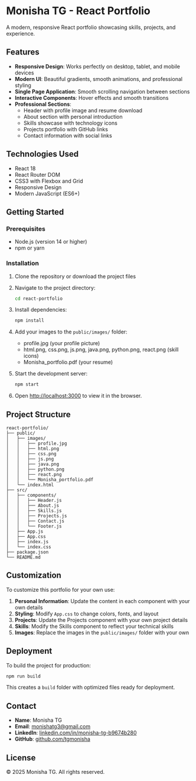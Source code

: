 # Monisha TG - React Portfolio

A modern, responsive React portfolio showcasing skills, projects, and experience.

## Features

- **Responsive Design**: Works perfectly on desktop, tablet, and mobile devices
- **Modern UI**: Beautiful gradients, smooth animations, and professional styling
- **Single Page Application**: Smooth scrolling navigation between sections
- **Interactive Components**: Hover effects and smooth transitions
- **Professional Sections**:
  - Header with profile image and resume download
  - About section with personal introduction
  - Skills showcase with technology icons
  - Projects portfolio with GitHub links
  - Contact information with social links

## Technologies Used

- React 18
- React Router DOM
- CSS3 with Flexbox and Grid
- Responsive Design
- Modern JavaScript (ES6+)

## Getting Started

### Prerequisites
- Node.js (version 14 or higher)
- npm or yarn

### Installation

1. Clone the repository or download the project files
2. Navigate to the project directory:
   ```bash
   cd react-portfolio
   ```

3. Install dependencies:
   ```bash
   npm install
   ```

4. Add your images to the `public/images/` folder:
   - profile.jpg (your profile picture)
   - html.png, css.png, js.png, java.png, python.png, react.png (skill icons)
   - Monisha_portfolio.pdf (your resume)

5. Start the development server:
   ```bash
   npm start
   ```

6. Open [http://localhost:3000](http://localhost:3000) to view it in the browser.

## Project Structure

```
react-portfolio/
├── public/
│   ├── images/
│   │   ├── profile.jpg
│   │   ├── html.png
│   │   ├── css.png
│   │   ├── js.png
│   │   ├── java.png
│   │   ├── python.png
│   │   ├── react.png
│   │   └── Monisha_portfolio.pdf
│   └── index.html
├── src/
│   ├── components/
│   │   ├── Header.js
│   │   ├── About.js
│   │   ├── Skills.js
│   │   ├── Projects.js
│   │   ├── Contact.js
│   │   └── Footer.js
│   ├── App.js
│   ├── App.css
│   ├── index.js
│   └── index.css
├── package.json
└── README.md
```

## Customization

To customize this portfolio for your own use:

1. **Personal Information**: Update the content in each component with your own details
2. **Styling**: Modify `App.css` to change colors, fonts, and layout
3. **Projects**: Update the Projects component with your own project details
4. **Skills**: Modify the Skills component to reflect your technical skills
5. **Images**: Replace the images in the `public/images/` folder with your own

## Deployment

To build the project for production:

```bash
npm run build
```

This creates a `build` folder with optimized files ready for deployment.

## Contact

- **Name**: Monisha TG
- **Email**: monishatg3@gmail.com
- **LinkedIn**: [linkedin.com/in/monisha-tg-b9674b280](https://linkedin.com/in/monisha-tg-b9674b280)
- **GitHub**: [github.com/tgmonisha](https://github.com/tgmonisha)

## License

© 2025 Monisha TG. All rights reserved.
